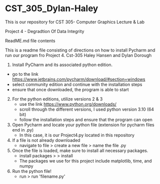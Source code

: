 # CST_305_Dylan-Haley
This is our repository for CST 305- Computer Graphics Lecture &amp; Lab


Project 4 - Degradtion Of Data Integrity

ReadME.md file contents 

This is a readme file consisting of directions on how to install Pycharm and run our program fro Project 4.
Cst-305 Haley Hansen and Dylan Dorough 

1. Install PyCharm and its associated python edition.
 - go to the link https://www.jetbrains.com/pycharm/download/#section=windows
 - select community edition and continue with the installation steps
 - ensure that once downloaded, the program is able to start
2. For the python editions, utilize versions 2 & 3
   - use the link https://www.python.org/downloads/
   - scroll through the different versions, I used python version 3.10 (64 bit) 
   - follow the installation steps and ensure that the program can open
3. Open Pycharm and locate your python file (extension for pycharm files end in .py)
   - In this case, it is our Project4.py located in this repository
4. If a file is not already downloaded
   - navigate to file > create a new file > name the file <filename>.py
5. Once the file is loaded, make sure to install all necessary packages.
   - install packages > <package name> > install
   - The packages we use for this project include matplotlib, time, and numpy
6. Run the python file!
   - run > run 'filename.py'
  
